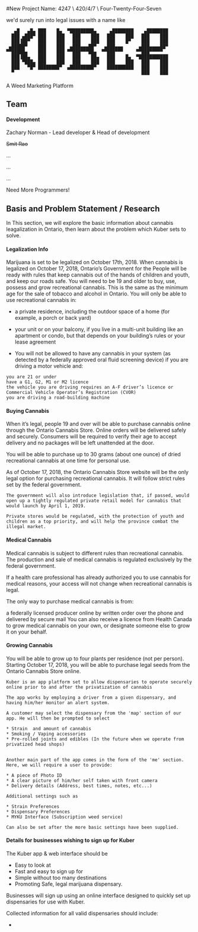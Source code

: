 
#New Project Name: 4247 \\ 420/4/7 \\ Four-Twenty-Four-Seven

we'd surely run into legal issues with a name like 

```
   ▄█   ▄█▄ ███    █▄  ▀█████████▄     ▄████████    ▄████████ 
  ███ ▄███▀ ███    ███   ███    ███   ███    ███   ███    ███ 
  ███▐██▀   ███    ███   ███    ███   ███    █▀    ███    ███ 
 ▄█████▀    ███    ███  ▄███▄▄▄██▀   ▄███▄▄▄      ▄███▄▄▄▄██▀ 
▀▀█████▄    ███    ███ ▀▀███▀▀▀██▄  ▀▀███▀▀▀     ▀▀███▀▀▀▀▀   
  ███▐██▄   ███    ███   ███    ██▄   ███    █▄  ▀███████████ 
  ███ ▀███▄ ███    ███   ███    ███   ███    ███   ███    ███ 
  ███   ▀█▀ ████████▀  ▄█████████▀    ██████████   ███    ███ 
  ▀                                                ███    ███ 

```
#### 
A Weed Marketing Platform

## Team
#### Development
Zachary Norman - Lead developer & Head of development

~~Smit Rao~~

...

...

...

Need More Programmers!



## Basis and Problem Statement / Research
In This section, we will explore the basic information about cannabis leagalization in Ontario, then learn about the problem which Kuber sets to solve.

#### Legalization Info
Marijuana is set to be legalized on October 17th, 2018. When cannabis is legalized on October 17, 2018, Ontario’s Government for the People will be ready with rules that keep cannabis out of the hands of children and youth,
 and keep our roads safe. You will need to be 19 and older to buy, use, possess and grow recreational cannabis. This is the same as the minimum age for the sale of tobacco and alcohol in Ontario.
You will only be able to use recreational cannabis in:

* a private residence, including the outdoor space of a home (for example, a porch or back yard)

* your unit or on your balcony, if you live in a multi-unit building like an apartment or condo, but that depends on your building’s rules or your lease agreement

* You will not be allowed to have any cannabis in your system (as detected by a federally approved oral fluid screening device) if you are driving a motor vehicle and:
```
you are 21 or under
have a G1, G2, M1 or M2 licence
the vehicle you are driving requires an A-F driver’s licence or Commercial Vehicle Operator’s Registration (CVOR)
you are driving a road-building machine
```

#### Buying Cannabis
When it’s legal, people 19 and over will be able to purchase cannabis online through the Ontario Cannabis Store. Online orders will be delivered safely and securely. Consumers will be required to verify their age to accept delivery and no packages will be left unattended at the door.

You will be able to purchase up to 30 grams (about one ounce) of dried recreational cannabis at one time for personal use.

As of October 17, 2018, the Ontario Cannabis Store website will be the only legal option for purchasing recreational cannabis. It will follow strict rules set by the federal government.

```
The government will also introduce legislation that, if passed, would open up a tightly regulated private retail model for cannabis that would launch by April 1, 2019.

Private stores would be regulated, with the protection of youth and children as a top priority, and will help the province combat the illegal market.
```

#### Medical Cannabis
Medical cannabis is subject to different rules than recreational cannabis. The production and sale of medical cannabis is regulated exclusively by the federal government.

If a health care professional has already authorized you to use cannabis for medical reasons, your access will not change when recreational cannabis is legal.

The only way to purchase medical cannabis is from:

a federally licensed producer online
by written order
over the phone and delivered by secure mail
You can also receive a licence from Health Canada to grow medical cannabis on your own, or designate someone else to grow it on your behalf.

#### Growing Cannabis
You will be able to grow up to four plants per residence (not per person). Starting October 17, 2018, you will be able to purchase legal seeds from the Ontario Cannabis Store online.


```
Kuber is an app platform set to allow dispensaries to operate securely online prior to and after the privatization of cannabis

The app works by employing a driver from a given dispensary, and having him/her monitor an alert system.

A customer may select the dispensary from the 'map' section of our app. He will then be prompted to select

* Strain  and amount of cannabis
* Smoking / Vaping accessories
* Pre-rolled joints and edibles (In the future when we operate from privatized head shops)


Another main part of the app comes in the form of the 'me' section. Here, we will require a user to provide:

* A piece of Photo ID
* A clear picture of him/her self taken with front camera
* Delivery details (Address, best times, notes, etc...)

Additional settings such as

* Strain Preferences
* Dispensary Preferences
* MYKU Interface (Subscription weed service)

Can also be set after the more basic settings have been supplied.
``` 

#### Details for businesses wishing to sign up for Kuber

The Kuber app & web interface should be

* Easy to look at
* Fast and easy to sign up for
* Simple without too many destinations
* Promoting Safe, legal marijuana dispensary.

Businesses will sign up using an online interface designed to quickly set up dispensaries for use with Kuber.

Collected information for all valid dispensaries should include:

*
